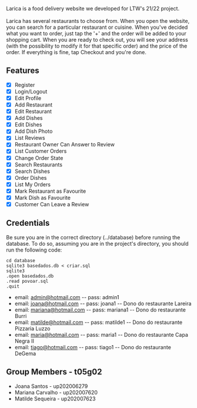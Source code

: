 Larica is a food delivery website we developed for LTW's 21/22 project. <br> <br>
Larica has several restaurants to choose from. When you open the website, you can search for a particular restaurant or cuisine.
When you've decided what you want to order, just tap the '+' and the order will be added to your shopping cart.
When you are ready to check out, you will see your address (with the possibility to modify it for that specific order) and the price of the order.
If everything is fine, tap Checkout and you're done.

## Features

- [x] Register
- [x] Login/Logout
- [x] Edit Profile
- [x] Add Restaurant
- [x] Edit Restaurant
- [x] Add Dishes
- [x] Edit Dishes
- [x] Add Dish Photo
- [x] List Reviews
- [x] Restaurant Owner Can Answer to Review
- [x] List Customer Orders
- [x] Change Order State
- [x] Search Restaurants
- [x] Search Dishes 
- [x] Order Dishes
- [x] List My Orders
- [x] Mark Restaurant as Favourite
- [x] Mark Dish as Favourite
- [x] Customer Can Leave a Review

## Credentials

Be sure you are in the correct directory (../database) before running the database. 
To do so, assuming you are in the project's directory, you should run the following code:

```
cd database
sqlite3 basedados.db < criar.sql
sqlite3 
.open basedados.db
.read povoar.sql
.quit
```

- email: admin@hotmail.com -- pass: admin1 
- email: joana@hotmail.com -- pass: joana1 -- Dono do restaurante Lareira
- email: mariana@hotmail.com -- pass: mariana1 -- Dono do restaurante Burri
- email: matilde@hotmail.com -- pass: matilde1 -- Dono do restaurante Pizzaria Luzzo
- email: maria@hotmail.com -- pass: maria1 -- Dono do restaurante Capa Negra II
- email: tiago@hotmail.com -- pass: tiago1 -- Dono do restaurante DeGema

## Group Members - t05g02

- Joana Santos - up202006279
- Mariana Carvalho - up202007620
- Matilde Sequeira - up202007623
